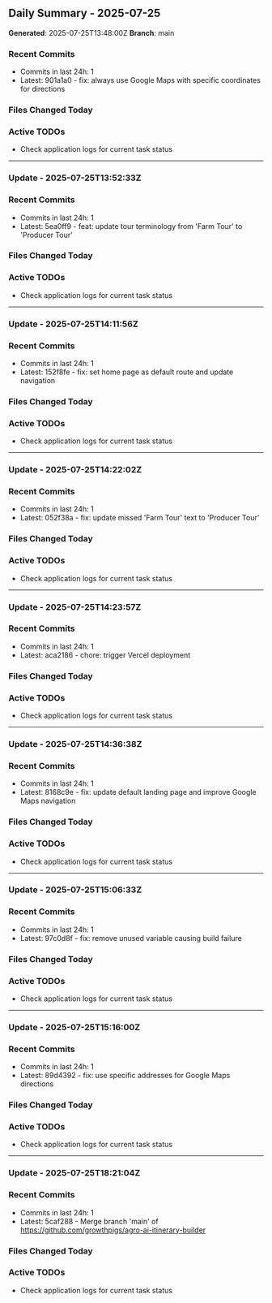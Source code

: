## Daily Summary - 2025-07-25

**Generated**: 2025-07-25T13:48:00Z
**Branch**: main


### Recent Commits
- Commits in last 24h: 1
- Latest: 901a1a0 - fix: always use Google Maps with specific coordinates for directions

### Files Changed Today

### Active TODOs
- Check application logs for current task status


---

### Update - 2025-07-25T13:52:33Z

### Recent Commits
- Commits in last 24h: 1
- Latest: 5ea0ff9 - feat: update tour terminology from 'Farm Tour' to 'Producer Tour'

### Files Changed Today

### Active TODOs
- Check application logs for current task status


---

### Update - 2025-07-25T14:11:56Z

### Recent Commits
- Commits in last 24h: 1
- Latest: 152f8fe - fix: set home page as default route and update navigation

### Files Changed Today

### Active TODOs
- Check application logs for current task status


---

### Update - 2025-07-25T14:22:02Z

### Recent Commits
- Commits in last 24h: 1
- Latest: 052f38a - fix: update missed 'Farm Tour' text to 'Producer Tour'

### Files Changed Today

### Active TODOs
- Check application logs for current task status


---

### Update - 2025-07-25T14:23:57Z

### Recent Commits
- Commits in last 24h: 1
- Latest: aca2186 - chore: trigger Vercel deployment

### Files Changed Today

### Active TODOs
- Check application logs for current task status


---

### Update - 2025-07-25T14:36:38Z

### Recent Commits
- Commits in last 24h: 1
- Latest: 8168c9e - fix: update default landing page and improve Google Maps navigation

### Files Changed Today

### Active TODOs
- Check application logs for current task status


---

### Update - 2025-07-25T15:06:33Z

### Recent Commits
- Commits in last 24h: 1
- Latest: 97c0d8f - fix: remove unused variable causing build failure

### Files Changed Today

### Active TODOs
- Check application logs for current task status


---

### Update - 2025-07-25T15:16:00Z

### Recent Commits
- Commits in last 24h: 1
- Latest: 89d4392 - fix: use specific addresses for Google Maps directions

### Files Changed Today

### Active TODOs
- Check application logs for current task status


---

### Update - 2025-07-25T18:21:04Z

### Recent Commits
- Commits in last 24h: 1
- Latest: 5caf288 - Merge branch 'main' of https://github.com/growthpigs/agro-ai-itinerary-builder

### Files Changed Today

### Active TODOs
- Check application logs for current task status

